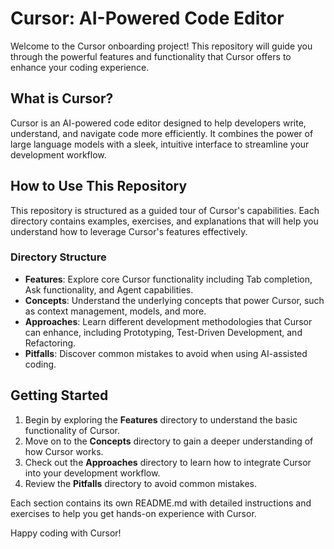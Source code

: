 # Cursor: AI-Powered Code Editor

Welcome to the Cursor onboarding project! This repository will guide you through the powerful features and functionality that Cursor offers to enhance your coding experience.

## What is Cursor?

Cursor is an AI-powered code editor designed to help developers write, understand, and navigate code more efficiently. It combines the power of large language models with a sleek, intuitive interface to streamline your development workflow.

## How to Use This Repository

This repository is structured as a guided tour of Cursor's capabilities. Each directory contains examples, exercises, and explanations that will help you understand how to leverage Cursor's features effectively.

### Directory Structure

- **Features**: Explore core Cursor functionality including Tab completion, Ask functionality, and Agent capabilities.
- **Concepts**: Understand the underlying concepts that power Cursor, such as context management, models, and more.
- **Approaches**: Learn different development methodologies that Cursor can enhance, including Prototyping, Test-Driven Development, and Refactoring.
- **Pitfalls**: Discover common mistakes to avoid when using AI-assisted coding.

## Getting Started

1. Begin by exploring the **Features** directory to understand the basic functionality of Cursor.
2. Move on to the **Concepts** directory to gain a deeper understanding of how Cursor works.
3. Check out the **Approaches** directory to learn how to integrate Cursor into your development workflow.
4. Review the **Pitfalls** directory to avoid common mistakes.

Each section contains its own README.md with detailed instructions and exercises to help you get hands-on experience with Cursor.

Happy coding with Cursor!
